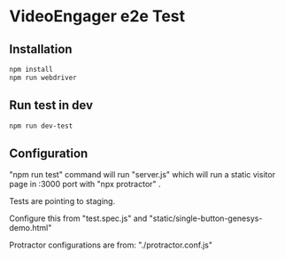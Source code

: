 # VideoEngager e2e Test

## Installation

```bash
npm install
npm run webdriver
```

## Run test in dev

```bash
npm run dev-test     
```

## Configuration

"npm run test" command will run "server.js" which will run a static visitor page in :3000 port with "npx protractor" .

Tests are pointing to staging.

Configure this from "test.spec.js" and "static/single-button-genesys-demo.html"

Protractor configurations are from: "./protractor.conf.js"
